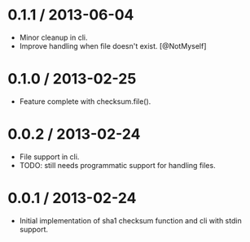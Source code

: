 
0.1.1 / 2013-06-04
==================

  * Minor cleanup in cli.
  * Improve handling when file doesn't exist. [@NotMyself]

0.1.0 / 2013-02-25
==================

  * Feature complete with checksum.file().

0.0.2 / 2013-02-24
==================

  * File support in cli.
  * TODO: still needs programmatic support for handling files.

0.0.1 / 2013-02-24
==================

  * Initial implementation of sha1 checksum function and cli with stdin support.
